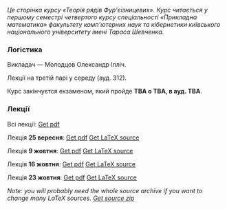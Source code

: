<i class="text-muted">Це сторінка курсу &laquo;Теорія рядів Фур'єізницевих&raquo;. Курс читається у першому семестрі четвертого курсу спеціальності &laquo;Прикладна математика&raquo; факультету комп'ютерних наук та кібернетики київського національного університету імені Тараса Шевченка.</i>

<div class="mt-2 mb-2 pl-3 pr-3 pb-2 pt-2 border border-primary rounded bg-white">
    <h3 class="text-primary">Логістика</h3>
    <p>
        Викладач &mdash; Молодцов Олександр Ілліч.
    </p>
    <p>
        Лекції на третій парі у середу (ауд. 312).
    </p>
    <p>
        Курс закінчуєтся екзаменом, який пройде <b class="text-danger">TBA о TBA, в ауд. TBA</b>.
    </p>
</div>

<div class="mt-2 mb-2 pl-3 pr-3 pb-2 pt-2 border border-primary rounded bg-white">
    <h3 class="text-primary">Лекції</h3>
    <p>
        Всі лекції: <a class="badge badge-success" href="lectures/Молодцов,%20всі%20лекції.pdf">Get pdf</a> 
    </p>
    <p>
        Лекція <b>25&nbsp;вересня</b>: <a class="badge badge-success" href="lectures/Молодцов,%20лекція%2025.09.pdf">Get pdf</a> <a class="badge badge-info" href="lectures/01.tex">Get LaTeX source</a>
    </p>
    <p>
        Лекція <b>9&nbsp;жовтня</b>: <a class="badge badge-success" href="lectures/Молодцов,%20лекція%209.10.pdf">Get pdf</a> <a class="badge badge-info" href="lectures/02.tex">Get LaTeX source</a>
    </p>
    <p>
        Лекція <b>16&nbsp;жовтня</b>: <a class="badge badge-success" href="lectures/Молодцов,%20лекція%2016.10.pdf">Get pdf</a> <a class="badge badge-info" href="lectures/03.tex">Get LaTeX source</a>
    </p>
    <p>
        Лекція <b>23&nbsp;жовтня</b>: <a class="badge badge-success" href="lectures/Молодцов,%20лекція%2023.10.pdf">Get pdf</a> <a class="badge badge-info" href="lectures/04.tex">Get LaTeX source</a>
    </p>
    <p>
        <i class="text-muted">Note: you will probably need the whole source archive if you want to change many LaTeX sources. <a class="badge badge-info" href="lectures/all.zip">Get source zip</a></i>
    </p>
</div>
